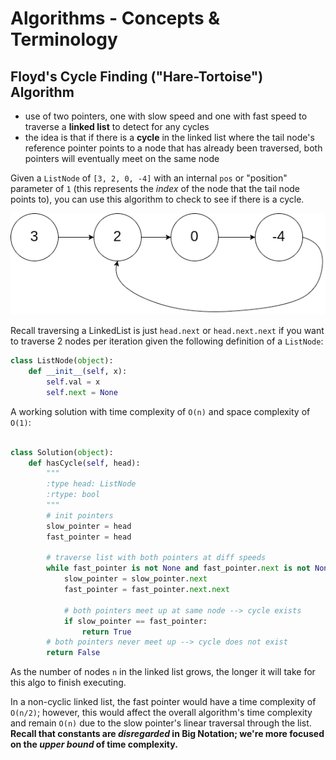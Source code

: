 # Algorithms - Concepts & Terminology

## **Floyd's Cycle Finding ("Hare-Tortoise") Algorithm**

- use of two pointers, one with slow speed and one with fast speed to traverse a **linked list** to detect for any cycles
- the idea is that if there is a **cycle** in the linked list where the tail node's reference pointer points to a node that has already been traversed, both pointers will eventually meet on the same node

Given a `ListNode` of `[3, 2, 0, -4]` with an internal `pos` or "position" parameter of `1` (this represents the _index_ of the node that the tail node points to), you can use this algorithm to check to see if there is a cycle.

![img.png](img.png)

Recall traversing a LinkedList is just `head.next` or `head.next.next` if you want to traverse 2 nodes per iteration given the following definition of a `ListNode`:

```python
class ListNode(object):
    def __init__(self, x):
        self.val = x
        self.next = None
```
A working solution with time complexity of `O(n)` and space complexity of `O(1)`:

```python

class Solution(object):
    def hasCycle(self, head):
        """
        :type head: ListNode
        :rtype: bool
        """
        # init pointers
        slow_pointer = head
        fast_pointer = head

        # traverse list with both pointers at diff speeds
        while fast_pointer is not None and fast_pointer.next is not None:
            slow_pointer = slow_pointer.next
            fast_pointer = fast_pointer.next.next 

            # both pointers meet up at same node --> cycle exists
            if slow_pointer == fast_pointer:
                return True
        # both pointers never meet up --> cycle does not exist
        return False
```
As the number of nodes `n` in the linked list grows, the longer it will take for this algo to finish executing. 

In a non-cyclic linked list, the fast pointer would have a time complexity of `O(n/2)`; however, this would affect the overall algorithm's time complexity and remain `O(n)` due to the slow pointer's linear traversal through the list. **Recall that constants are _disregarded_ in Big Notation; we're more focused on the _upper bound_ of time complexity.**